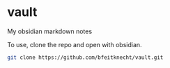 
# vault

My obsidian markdown notes

To use, clone the repo and open with obsidian.

```sh
git clone https://github.com/bfeitknecht/vault.git
```

